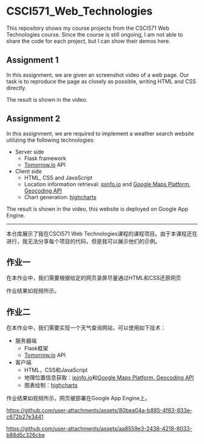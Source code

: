 # CSCI571_Web_Technologies
This repository shows my course projects from the CSCI571 Web Technologies course. Since the course is still ongoing, I am not able to share the code for each project, but I can show their demos here.
## Assignment 1
In this assignment, we are given an screenshot video of a web page. Our task is to reproduce the page as closely as possible, writing HTML and CSS directly.

The result is shown in the video.

## Assignment 2
In this assignment, we are required to implement a weather search website utilizing the following technologies:
- Server side
  - Flask framework
  - [Tomorrow.io](https://app.tomorrow.io/) API
- Client side
  - HTML, CSS and JavaScript
  - Location information retrieval: [ipinfo.io](https://ipinfo.io/) and [Google Maps Platform, Geocoding API](https://developers.google.com/maps/documentation/geocoding/start)
  - Chart generation: [highcharts](https://www.highcharts.com/)

The result is shown in the video, this website is deployed on Google App Engine.

---
本仓库展示了我在CSCI571 Web Technologies课程的课程项目。由于本课程还在进行，我无法分享每个项目的代码，但是我可以展示他们的示例。
## 作业一
在本作业中，我们需要根据给定的网页录屏尽量通过HTML和CSS还原网页

作业结果如视频所示。

## 作业二
在本作业中，我们需要实现一个天气查询网站，可以使用如下技术：
- 服务器端
  - Flask框架
  - [Tomorrow.io](https://app.tomorrow.io/) API
- 客户端
  - HTML，CSS和JavaScript
  - 地理位置信息获取：[ipinfo.io](https://ipinfo.io/)和[Google Maps Platform, Geocoding API](https://developers.google.com/maps/documentation/geocoding/start)
  - 图表绘制：[highcharts](https://www.highcharts.com/)

作业结果如视频所示，网页被部署在Google App Engine上。

https://github.com/user-attachments/assets/80bea04a-b885-4f83-833e-c672b27e3441

https://github.com/user-attachments/assets/aa8559e3-2438-4218-8033-b88d5c326cbe


